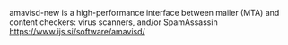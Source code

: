 amavisd-new is a high-performance interface between mailer (MTA) and content checkers: virus scanners, and/or SpamAssassin
https://www.ijs.si/software/amavisd/
